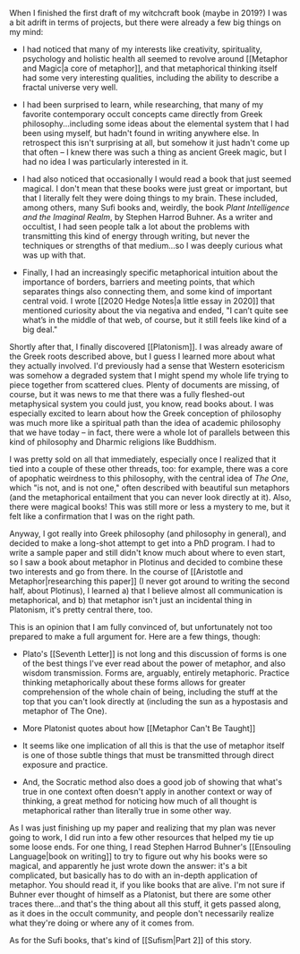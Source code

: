 When I finished the first draft of my witchcraft book (maybe in 2019?) I was a bit adrift in terms of projects, but there were already a few big things on my mind:

*  I had noticed that many of my interests like creativity, spirituality, psychology and holistic health all seemed to revolve around [[Metaphor and Magic|a core of metaphor]], and that metaphorical thinking itself had some very interesting qualities, including the ability to describe a fractal universe very well.

*  I had been surprised to learn, while researching, that many of my favorite contemporary occult concepts came directly from Greek philosophy...including some ideas about the elemental system that I had been using myself, but hadn't found in writing anywhere else. In retrospect this isn't surprising at all, but somehow it just hadn't come up that often – I knew there was such a thing as ancient Greek magic, but I had no idea I was particularly interested in it. 

*  I had also noticed that occasionally I would read a book that just seemed magical. I don't mean that these books were just great or important, but that I literally felt they were doing things to my brain. These included, among others, many Sufi books and, weirdly, the book *Plant Intelligence and the Imaginal Realm*, by Stephen Harrod Buhner. As a writer and occultist, I had seen people talk a lot about the problems with transmitting this kind of energy through writing, but never the techniques or strengths of that medium...so I was deeply curious what was up with that.

*  Finally, I had an increasingly specific metaphorical intuition about the importance of borders, barriers and meeting points, that which separates things also connecting them, and some kind of important central void. I wrote [[2020 Hedge Notes|a little essay in 2020]] that mentioned curiosity about the via negativa and ended, "I can’t quite see what’s in the middle of that web, of course, but it still feels like kind of a big deal."

Shortly after that, I finally discovered [[Platonism]]. I was already aware of the Greek roots described above, but I guess I learned more about what they actually involved. I'd previously had a sense that Western esotericism was somehow a degraded system that I might spend my whole life trying to piece together from scattered clues. Plenty of documents are missing, of course, but it was news to me that there was a fully fleshed-out metaphysical system you could just, you know, read books about. I was especially excited to learn about how the Greek conception of philosophy was much more like a spiritual path than the idea of academic philosophy that we have today – in fact, there were a whole lot of parallels between this kind of philosophy and Dharmic religions like Buddhism.   

I was pretty sold on all that immediately, especially once I realized that it tied into a couple of these other threads, too: for example, there was a core of apophatic weirdness to this philosophy, with the central idea of *The One*, which "is not, and is not one," often described with beautiful sun metaphors (and the metaphorical entailment that you can never look directly at it). 
Also, there were magical books! This was still more or less a mystery to me, but it felt like a confirmation that I was on the right path. 

Anyway, I got really into Greek philosophy (and philosophy in general), and decided to make a long-shot attempt to get into a PhD program. I had to write a sample paper and still didn't know much about where to even start, so I saw a book about metaphor in Plotinus and decided to combine these two interests and go from there. In the course of [[Aristotle and Metaphor|researching this paper]] (I never got around to writing the second half, about Plotinus), I learned a) that I believe almost all communication is metaphorical, and b) that metaphor isn't just an incidental thing in Platonism, it's pretty central there, too.  

This is an opinion that I am fully convinced of, but unfortunately not too prepared to make a full argument for. Here are a few things, though:

*  Plato's [[Seventh Letter]] is not long and this discussion of forms is one of the best things I've ever read about the power of metaphor, and also wisdom transmission. Forms are, arguably, entirely metaphoric. Practice thinking metaphorically about these forms allows for greater comprehension of the whole chain of being, including the stuff at the top that you can't look directly at (including the sun as a hypostasis and metaphor of The One).

*  More Platonist quotes about how [[Metaphor Can't Be Taught]] 

*  It seems like one implication of all this is that the use of metaphor itself is one of those subtle things that must be transmitted through direct exposure and practice.

* And, the Socratic method also does a good job of showing that what's true in one context often doesn't apply in another context or way of thinking, a great method for noticing how much of all thought is metaphorical rather than literally true in some other way.

As I was just finishing up my paper and realizing that my plan was never going to work, I did run into a few other resources that helped my tie up some loose ends. For one thing, I read Stephen Harrod Buhner's [[Ensouling Language|book on writing]] to try to figure out why his books were so magical, and apparently he just wrote down the answer: it's a bit complicated, but basically has to do with an in-depth application of metaphor. You should read it, if you like books that are alive. I'm not sure if Buhner ever thought of himself as a Platonist, but there are some other traces there...and that's the thing about all this stuff, it gets passed along, as it does in the occult community, and people don't necessarily realize what they're doing or where any of it comes from. 

As for the Sufi books, that's kind of [[Sufism|Part 2]] of this story. 